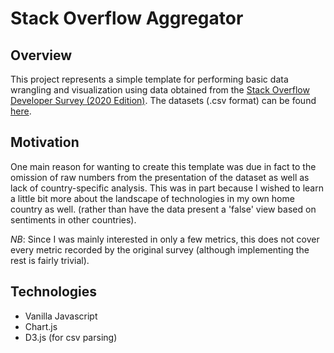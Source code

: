 # Stack Overflow Aggregator

## Overview

This project represents a simple template for performing basic data wrangling and visualization using data obtained from the [Stack Overflow Developer Survey (2020 Edition)](https://insights.stackoverflow.com/survey/2020). The datasets (.csv format) can be found [here](https://insights.stackoverflow.com/survey/).

## Motivation

One main reason for wanting to create this template was due in fact to the omission of raw numbers from the presentation of the dataset as well as lack of country-specific analysis. This was in part because I wished to learn a little bit more about the landscape of technologies in my own home country as well. (rather than have the data present a 'false' view based on sentiments in other countries).

_NB_: Since I was mainly interested in only a few metrics, this does not cover every metric recorded by the original survey (although implementing the rest is fairly trivial).

## Technologies

-   Vanilla Javascript
-   Chart.js
-   D3.js (for csv parsing)
